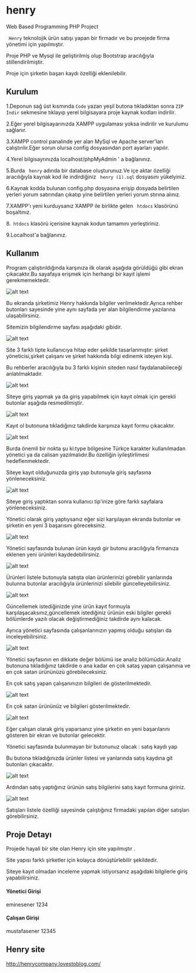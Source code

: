 # henry
Web Based Programming PHP Project


` Henry` teknolojik ürün satışı yapan bir firmadır ve bu proejede firma yönetimi için yapılmıştır. 

 Proje PHP ve Mysql ile geliştirilmiş olup Bootstrap aracılığıyla stillendirilmiştir. 

 Proje için şirketin başarı kaydı özelliği eklenilebilir.





## Kurulum


1.Deponun sağ üst kısmında `Code`  yazan yeşil butona tıkladıktan sonra `ZIP İndir` sekmesine tıklayıp yerel bilgisayara proje kaynak kodları indirilir.

2.Eğer yerel bilgisayarınızda XAMPP uygulaması yoksa indirilir ve kurulumu sağlanır.

3.XAMPP control panalinde yer alan MySql ve Apache server'ları çalıştırılır.Eğer sorun olursa config dosyasından port ayarları yapılır.

4.Yerel bilgisayrınızda localhost/phpMyAdmin ' a bağlanınız.

5.Burda ` henry` adında bir database oluşturunuz.Ve içe aktar özelliği aracılığıyla kaynak kod ile indirdiğiniz ` henry (1).sql`  dosyasını yükelyiniz.

6.Kaynak kodda bulunan config.php dosyasına erişip dosyada belirtilen yerleri yorum satırından çıkatıp yine belirtilen yerleri yorum stırına alınız.

7.XAMPP'ı yeni kurduysanız XAMPP ile birlikte gelen ` htdocs` klasörünü boşaltınız.

8.` htdocs` klasörü içerisine kaynak kodun tamamını yerleştiriniz.

9.Localhost'a bağlanınız.



## Kullanım

Program çalıştırıldığında karşınıza ilk olarak aşağıda görüldüğü gibi ekran çıkacaktır.Bu sayafaya erişmek için herhangi bir kayıt işlemi gerekmemektedir.


![alt text](https://github.com/EmineSener/henry/blob/main/readme/giris.png)


Bu ekranda şirketimiz Henry hakkında bilgiler verilmektedir.Ayrıca rehber butonları sayesinde yine aynı sayfada yer alan bilgilendirme yazılarına ulaşabilirsiniz.


Sitemizin bilgilendirme sayfası aşağıdaki gibidir.


![alt text](https://github.com/EmineSener/henry/blob/main/readme/sirketbilgi.png)


Site 3 farklı tipte kullanıcıya hitap eder şekilde tasarlanmıştır: şirket yöneticisi,şirket çalışanı ve şirket hakkında bilgi edinemk isteyen kişi.


Bu rehberler aracılığıyla bu 3 farklı kişinin siteden nasıl faydalanabileceği anlatılmaktadır.


![alt text](https://github.com/EmineSener/henry/blob/main/readme/rehber.png)


Siteye giriş yapmak ya da giriş yapabilmek için kayıt olmak için gerekli butonlar aşağıda resmedilmiştir.


![alt text](https://github.com/EmineSener/henry/blob/main/readme/girisbuton.png)


Kayıt ol butonuna tıkladığınız takdirde karşınıza kayıt formu çıkacaktır.


![alt text](https://github.com/EmineSener/henry/blob/main/readme/kayit.png)


Burda önemli bir nokta şu ki:type bölgesine Türkçe karakter kullanılmadan yönetici ya da calisan yazılmalıdır.Bu özelliğin iyileştirlimesi hedeflenmektedir.


Siteye kayıt olduğunuzda giriş yap butonuyla giriş sayfasına yönleneceksiniz.


![alt text](https://github.com/EmineSener/henry/blob/main/readme/login.png)


Siteye giriş yaptıktan sonra kullanıcı tip'inize göre farklı sayfalara yönleneceksiniz.


Yönetici olarak giriş yaptıysanız eğer sizi karşılayan ekranda butonlar ve şirketin en yeni 3 başarısını göreceksiniz.


![alt text](https://github.com/EmineSener/henry/blob/main/readme/yonetici.png)


Yönetici sayfasında bulunan ürün kaydı gir butonu aracılığıyla firmanıza eklenen yeni ürünleri kaydedebilirsiniz.


![alt text](https://github.com/EmineSener/henry/blob/main/readme/urunkayit.png)


Ürünleri listele butonuyla satışta olan ürünlerinizi görebilir yanlarında bulunna butonlar aracılığıyla ürünlerinizi silebilir güncelleyebilirsiniz.


![alt text](https://github.com/EmineSener/henry/blob/main/readme/urun.png)


Güncellemek istediğinizde yine ürün kayıt formuyla karşılaşacaksınız,güncellemek istediğiniz ürünün eski bilgiler gerekli bölümlerde yazılı olacak değiştirmediğiniz takdirde aynı kalacak.


Ayrıca yönetici sayfasında çalışanlarınızın yapmış olduğu satışları da inceleyebilirsiniz.


![alt text](https://github.com/EmineSener/henry/blob/main/readme/satislistesi.png)


Yönetici sayfasının en dikkate değer bölümü ise analiz bölümüdür.Analiz butonuna tıkladığınız takdirde o ana kadar en çok sataş yapan çalışanınıa ve en çok satan ürününüzü görebileceksiniz.


En çok satış yapan çalışanınızın bilgileri de gösterilmektedir.


![alt text](https://github.com/EmineSener/henry/blob/main/readme/analiz1.png)


En çok satan ürününüz ve bilgileri gösterilmektedir.


![alt text](https://github.com/EmineSener/henry/blob/main/readme/analiz2.png)


Eğer çalışan olarak giriş yaparsanız yine şirketin en yeni başarılarını gösteren bir ekran ve butonlar gelecektir.


Yönetici sayfasında bulunmayan bir butonunuz olacak : satış kaydı yap 


Bu butona tıkladığınızda ürünler listesi ve yanlarında satış kaydına git butonları çıkacaktır.


![alt text](https://github.com/EmineSener/henry/blob/main/readme/satis1.png)


Ardından satış yaptığınız ürünün satış bilgilerini satış kayıt formuna giriniz.


![alt text](https://github.com/EmineSener/henry/blob/main/readme/Ekran%20G%C3%B6r%C3%BCnt%C3%BCs%C3%BC%20(179).png)


Satışları listele özelliği sayesinde çalıştığınız firmadaki yapılan diğer satışları görebilirsiniz.



## Proje Detayı


Projede hayali bir site olan Henry için site yapılmıştır .


Site yapısı farklı şirketler için kolayca dönüştürlebilir şekildedir.


Siteye kayıt olmadan inceleme yapmak istiyorsanız aşağıdaki bilgilerle giriş yapabilirsiniz.


#### Yönetici Girişi
eminesener
1234

#### Çalışan Girişi
mustafasener
12345

## Henry site 

http://henrycompany.lovestoblog.com/





